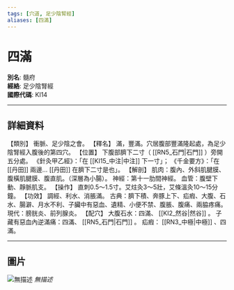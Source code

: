 ```yaml
---
tags: [穴道, 足少陰腎經]
aliases: [四滿]
---
```


# 四滿

**別名**: 髓府  
**經絡**: 足少陰腎經  
**國際代碼**: KI14  

---

## 詳細資料
【類別】
衝脈、足少陰之會。
【釋名】
滿，豐滿。穴居腹部豐滿隆起處，為足少陰腎經入腹後的第四穴。
【位置】
下腹部臍下二寸（ [[RN5_石門|石門]] ）旁開五分處。
《針灸甲乙經》：「在 [[KI15_中注|中注]] 下一寸」；
《千金要方》：「在 [[丹田]] 兩邊… [[丹田]] 在臍下二寸是也」。
【解剖】
肌肉：腹內、外斜肌腱膜、腹橫肌腱膜、腹直肌。（深層為小腸）。
神經：第十一肋間神經。
血管：腹壁下動、靜脈肌支。
【操作】
直刺0.5～1.5寸。艾炷灸3～5壯，艾條溫灸10～15分鐘。
【功效】
調經、利水、消脹滿。
古典：臍下積、奔豚上下、疝瘕、大腹、石水、腸澼、月水不利、子臟中有惡血、遺精、小便不禁、腹脹、腹痛、兩脇疼痛。
現代：膀胱炎、前列腺炎。
【配穴】
大腹石水：四滿、 [[KI2_然谷|然谷]] 。
子藏有惡血內逆滿痛：四滿、 [[RN5_石門|石門]] 。
疝瘕： [[RN3_中極|中極]] 、四滿。

---

## 圖片
![無描述](https://yibian.hopto.org/pic/shu16/282.gif)
_無描述_

